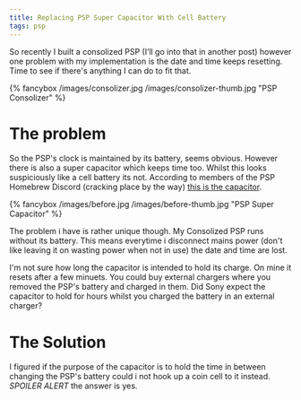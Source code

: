 ```yaml
---
title: Replacing PSP Super Capacitor With Cell Battery
tags: psp
---
```


So recently I built a consolized PSP (I’ll go into that in another post) however one problem with my implementation is the date and time keeps resetting. Time to see if there's anything I can do to fit that.

{% fancybox /images/consolizer.jpg /images/consolizer-thumb.jpg "PSP Consolizer" %}

<!-- more -->

# The problem

So the PSP's clock is maintained by its battery, seems obvious. However there is also a super capacitor which keeps time too. Whilst this looks suspiciously like a cell battery its not. According to members of the PSP Homebrew Discord (cracking place by the way) [this is the capacitor]().

{% fancybox /images/before.jpg /images/before-thumb.jpg "PSP Super Capacitor" %}

The problem i have is rather unique though. My Consolized PSP runs without its battery. This means everytime i disconnect mains power (don't like leaving it on wasting power when not in use) the date and time are lost.

I'm not sure how long the capacitor is intended to hold its charge. On mine it resets after a few minuets. You could buy external chargers where you removed the PSP's battery and charged in them. Did Sony expect the capacitor to hold for hours whilst you charged the battery in an external charger?

# The Solution

I figured if the purpose of the capacitor is to hold the time in between changing the PSP's battery could i not hook up a coin cell to it instead. _SPOILER ALERT_ the answer is yes.
